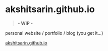 # akshitsarin.github.io

> **- WIP -**

personal website / portfolio / blog (you get it...)

[akshitsarin.github.io](https://akshitsarin.github.io/)
